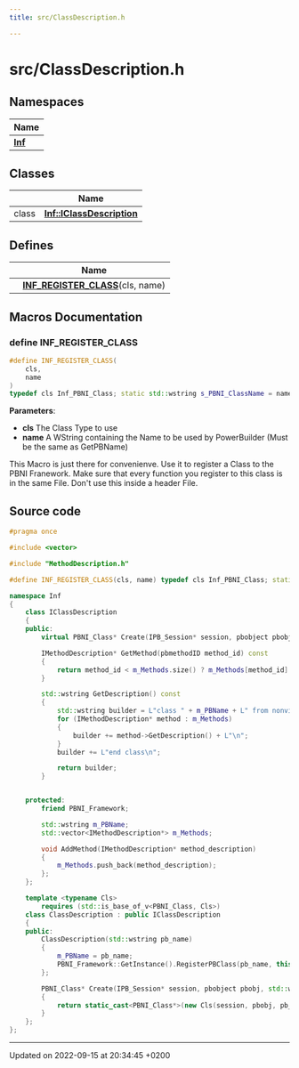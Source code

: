 ```yaml
---
title: src/ClassDescription.h

---
```


# src/ClassDescription.h



## Namespaces

| Name           |
| -------------- |
| **[Inf](/docs/doxygen/Namespaces/namespaceInf.md)**  |

## Classes

|                | Name           |
| -------------- | -------------- |
| class | **[Inf::IClassDescription](/docs/doxygen/Classes/classInf_1_1IClassDescription.md)**  |

## Defines

|                | Name           |
| -------------- | -------------- |
|  | **[INF_REGISTER_CLASS](/docs/doxygen/Files/ClassDescription_8h.md#define-inf-register-class)**(cls, name)  |




## Macros Documentation

### define INF_REGISTER_CLASS

```cpp
#define INF_REGISTER_CLASS(
    cls,
    name
)
typedef cls Inf_PBNI_Class; static std::wstring s_PBNI_ClassName = name; static Inf::ClassDescription<cls> class_description(name)
```


**Parameters**: 

  * **cls** The Class Type to use 
  * **name** A WString containing the Name to be used by PowerBuilder (Must be the same as GetPBName) 


This Macro is just there for convenienve. Use it to register a Class to the PBNI Franework. Make sure that every function you register to this class is in the same File. Don't use this inside a header File.


## Source code

```cpp
#pragma once

#include <vector>

#include "MethodDescription.h"

#define INF_REGISTER_CLASS(cls, name) typedef cls Inf_PBNI_Class; static std::wstring s_PBNI_ClassName = name; static Inf::ClassDescription<cls> class_description(name)

namespace Inf
{
    class IClassDescription
    {
    public:
        virtual PBNI_Class* Create(IPB_Session* session, pbobject pbobj, std::wstring pb_class_name) const = 0;

        IMethodDescription* GetMethod(pbmethodID method_id) const
        {
            return method_id < m_Methods.size() ? m_Methods[method_id] : nullptr;
        }

        std::wstring GetDescription() const
        {
            std::wstring builder = L"class " + m_PBName + L" from nonvisualobject\n";
            for (IMethodDescription* method : m_Methods)
            {
                builder += method->GetDescription() + L"\n";
            }
            builder += L"end class\n";

            return builder;
        }


    protected:
        friend PBNI_Framework;

        std::wstring m_PBName;
        std::vector<IMethodDescription*> m_Methods;

        void AddMethod(IMethodDescription* method_description)
        {
            m_Methods.push_back(method_description);
        };
    };

    template <typename Cls>
        requires (std::is_base_of_v<PBNI_Class, Cls>)
    class ClassDescription : public IClassDescription
    {
    public:
        ClassDescription(std::wstring pb_name)
        {
            m_PBName = pb_name;
            PBNI_Framework::GetInstance().RegisterPBClass(pb_name, this);
        };

        PBNI_Class* Create(IPB_Session* session, pbobject pbobj, std::wstring pb_class_name) const override
        {
            return static_cast<PBNI_Class*>(new Cls(session, pbobj, pb_class_name));
        }
    };
};
```


-------------------------------

Updated on 2022-09-15 at 20:34:45 +0200
